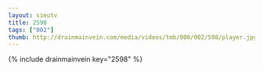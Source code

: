 ```yaml
--- 
layout: sieutv
title: 2598
tags: ["002"]
thumb: http://drainmainvein.com/media/videos/tmb/000/002/598/player.jpg
---
```

{% include drainmainvein key="2598" %} 
